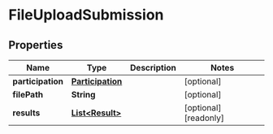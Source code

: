 

# FileUploadSubmission


## Properties

| Name | Type | Description | Notes |
|------------ | ------------- | ------------- | -------------|
|**participation** | [**Participation**](Participation.md) |  |  [optional] |
|**filePath** | **String** |  |  [optional] |
|**results** | [**List&lt;Result&gt;**](Result.md) |  |  [optional] [readonly] |



